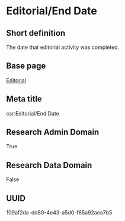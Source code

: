 # Editorial/End Date
## Short definition
The date that editorial activity was completed.
## Base page
[Editorial](../Objects/Editorial.md)
## Meta title
csr:Editorial/End Date
## Research Admin Domain
True
## Research Data Domain
False
## UUID
109af2da-dd80-4e43-a5d0-f65a92aea7b5
